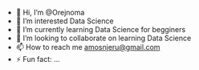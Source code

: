 - 👋 Hi, I’m @Orejnoma
- 👀 I’m interested Data Science
- 🌱 I’m currently learning Data Science for begginers
- 💞️ I’m looking to collaborate on learning Data Science
- 📫 How to reach me amosnjeru@gmail.com
- ⚡ Fun fact: ...

<!---
Orejnoma/Orejnoma is a ✨ special ✨ repository because its `README.md` (this file) appears on your GitHub profile.
You can click the Preview link to take a look at your changes.
--->
